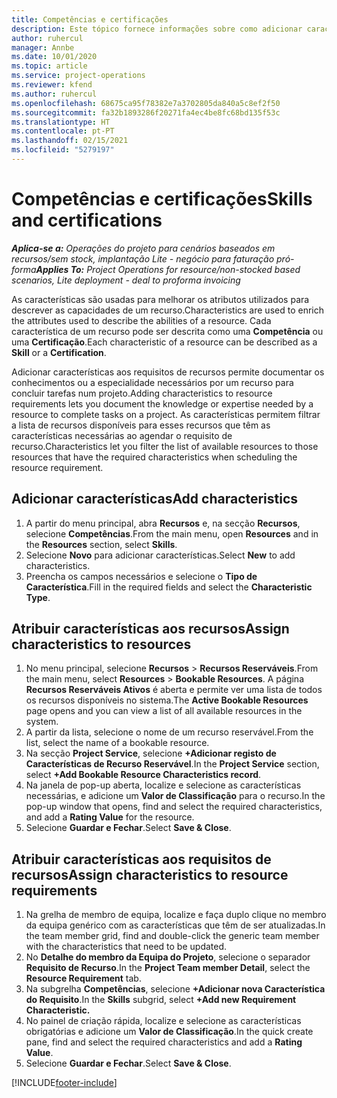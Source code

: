 ```yaml
---
title: Competências e certificações
description: Este tópico fornece informações sobre como adicionar características de competências e certificações aos recursos.
author: ruhercul
manager: Annbe
ms.date: 10/01/2020
ms.topic: article
ms.service: project-operations
ms.reviewer: kfend
ms.author: ruhercul
ms.openlocfilehash: 68675ca95f78382e7a3702805da840a5c8ef2f50
ms.sourcegitcommit: fa32b1893286f20271fa4ec4be8fc68bd135f53c
ms.translationtype: HT
ms.contentlocale: pt-PT
ms.lasthandoff: 02/15/2021
ms.locfileid: "5279197"
---
```

# <a name="skills-and-certifications"></a><span data-ttu-id="4554a-103">Competências e certificações</span><span class="sxs-lookup"><span data-stu-id="4554a-103">Skills and certifications</span></span>
<span data-ttu-id="4554a-104">_**Aplica-se a:** Operações do projeto para cenários baseados em recursos/sem stock, implantação Lite - negócio para faturação pró-forma_</span><span class="sxs-lookup"><span data-stu-id="4554a-104">_**Applies To:** Project Operations for resource/non-stocked based scenarios, Lite deployment - deal to proforma invoicing_</span></span>

<span data-ttu-id="4554a-105">As características são usadas para melhorar os atributos utilizados para descrever as capacidades de um recurso.</span><span class="sxs-lookup"><span data-stu-id="4554a-105">Characteristics are used to enrich the attributes used to describe the abilities of a resource.</span></span> <span data-ttu-id="4554a-106">Cada característica de um recurso pode ser descrita como uma **Competência** ou uma **Certificação**.</span><span class="sxs-lookup"><span data-stu-id="4554a-106">Each characteristic of a resource can be described as a **Skill** or a **Certification**.</span></span>

<span data-ttu-id="4554a-107">Adicionar características aos requisitos de recursos permite documentar os conhecimentos ou a especialidade necessários por um recurso para concluir tarefas num projeto.</span><span class="sxs-lookup"><span data-stu-id="4554a-107">Adding characteristics to resource requirements lets you document the knowledge or expertise needed by a resource to complete tasks on a project.</span></span> <span data-ttu-id="4554a-108">As características permitem filtrar a lista de recursos disponíveis para esses recursos que têm as características necessárias ao agendar o requisito de recurso.</span><span class="sxs-lookup"><span data-stu-id="4554a-108">Characteristics let you filter the list of available resources to those resources that have the required characteristics when scheduling the resource requirement.</span></span>

## <a name="add-characteristics"></a><span data-ttu-id="4554a-109">Adicionar características</span><span class="sxs-lookup"><span data-stu-id="4554a-109">Add characteristics</span></span>

1. <span data-ttu-id="4554a-110">A partir do menu principal, abra **Recursos** e, na secção **Recursos**, selecione **Competências**.</span><span class="sxs-lookup"><span data-stu-id="4554a-110">From the main menu, open **Resources** and in the **Resources** section, select **Skills**.</span></span>
2. <span data-ttu-id="4554a-111">Selecione **Novo** para adicionar características.</span><span class="sxs-lookup"><span data-stu-id="4554a-111">Select **New** to add characteristics.</span></span>
3. <span data-ttu-id="4554a-112">Preencha os campos necessários e selecione o **Tipo de Característica**.</span><span class="sxs-lookup"><span data-stu-id="4554a-112">Fill in the required fields and select the **Characteristic Type**.</span></span>

## <a name="assign-characteristics-to-resources"></a><span data-ttu-id="4554a-113">Atribuir características aos recursos</span><span class="sxs-lookup"><span data-stu-id="4554a-113">Assign characteristics to resources</span></span>

1. <span data-ttu-id="4554a-114">No menu principal, selecione **Recursos** > **Recursos Reserváveis**.</span><span class="sxs-lookup"><span data-stu-id="4554a-114">From the main menu, select **Resources** > **Bookable Resources**.</span></span> <span data-ttu-id="4554a-115">A página **Recursos Reserváveis Ativos** é aberta e permite ver uma lista de todos os recursos disponíveis no sistema.</span><span class="sxs-lookup"><span data-stu-id="4554a-115">The **Active Bookable Resources** page opens and you can view a list of all available resources in the system.</span></span>
2. <span data-ttu-id="4554a-116">A partir da lista, selecione o nome de um recurso reservável.</span><span class="sxs-lookup"><span data-stu-id="4554a-116">From the list, select the name of a bookable resource.</span></span>
3. <span data-ttu-id="4554a-117">Na secção **Project Service**, selecione **+Adicionar registo de Características de Recurso Reservável**.</span><span class="sxs-lookup"><span data-stu-id="4554a-117">In the **Project Service** section, select **+Add Bookable Resource Characteristics record**.</span></span>
4. <span data-ttu-id="4554a-118">Na janela de pop-up aberta, localize e selecione as características necessárias, e adicione um **Valor de Classificação** para o recurso.</span><span class="sxs-lookup"><span data-stu-id="4554a-118">In the pop-up window that opens, find and select the required characteristics, and add a **Rating Value** for the resource.</span></span>
5. <span data-ttu-id="4554a-119">Selecione **Guardar e Fechar**.</span><span class="sxs-lookup"><span data-stu-id="4554a-119">Select **Save & Close**.</span></span>

## <a name="assign-characteristics-to-resource-requirements"></a><span data-ttu-id="4554a-120">Atribuir características aos requisitos de recursos</span><span class="sxs-lookup"><span data-stu-id="4554a-120">Assign characteristics to resource requirements</span></span>

1. <span data-ttu-id="4554a-121">Na grelha de membro de equipa, localize e faça duplo clique no membro da equipa genérico com as características que têm de ser atualizadas.</span><span class="sxs-lookup"><span data-stu-id="4554a-121">In the team member grid, find and double-click the generic team member with the characteristics that need to be updated.</span></span>
2. <span data-ttu-id="4554a-122">No **Detalhe do membro da Equipa do Projeto**, selecione o separador **Requisito de Recurso**.</span><span class="sxs-lookup"><span data-stu-id="4554a-122">In the **Project Team member Detail**, select the **Resource Requirement** tab.</span></span>
3. <span data-ttu-id="4554a-123">Na subgrelha **Competências**, selecione **+Adicionar nova Característica do Requisito**.</span><span class="sxs-lookup"><span data-stu-id="4554a-123">In the **Skills** subgrid, select **+Add new Requirement Characteristic.**</span></span>
4. <span data-ttu-id="4554a-124">No painel de criação rápida, localize e selecione as características obrigatórias e adicione um **Valor de Classificação**.</span><span class="sxs-lookup"><span data-stu-id="4554a-124">In the quick create pane, find and select the required characteristics and add a **Rating Value**.</span></span>
5. <span data-ttu-id="4554a-125">Selecione **Guardar e Fechar**.</span><span class="sxs-lookup"><span data-stu-id="4554a-125">Select **Save & Close**.</span></span>

[!INCLUDE[footer-include](../includes/footer-banner.md)]